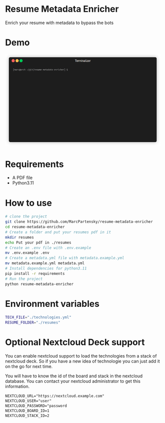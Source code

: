 # Resume Metadata Enricher
Enrich your resume with metadata to bypass the bots

# Demo
<!-- ![Demo](https://i.imgur.com/QIkz5fb.png) -->
![Demo](./.terminalizer/resume-data-enricher.gif)


# Requirements
- A PDF file
- Python3.11

# How to use
```sh
# clone the project
git clone https://github.com/MarcPartensky/resume-metadata-enricher
cd resume-metadata-enricher
# Create a folder and put your resumes pdf in it
mkdir resumes
echo Put your pdf in ./resumes
# Create an .env file with .env.example
mv .env.example .env
# Create a metadata.yml file with metadata.example.yml
mv metadata.example.yml metadata.yml
# Install dependencies for python3.11
pip install -r requirements
# Run the project
python resume-metadata-enricher
```

# Environment variables
```bash
TECH_FILE="./technologies.yml"
RESUME_FOLDER="./resumes"
```

# Optional Nextcloud Deck support
You can enable nextcloud support to load the technologies from a stack of nextcloud deck.
So if you have a new idea of technologie you can just add it on the go for next time.

You will have to know the id of the board and stack in the nextcloud database.
You can contact your nextcloud administrator to get this information.
```
NEXTCLOUD_URL="https://nextcloud.example.com"
NEXTCLOUD_USER="user"
NEXTCLOUD_PASSWORD="password
NEXTCLOUD_BOARD_ID=1
NEXTCLOUD_STACK_ID=2
```

